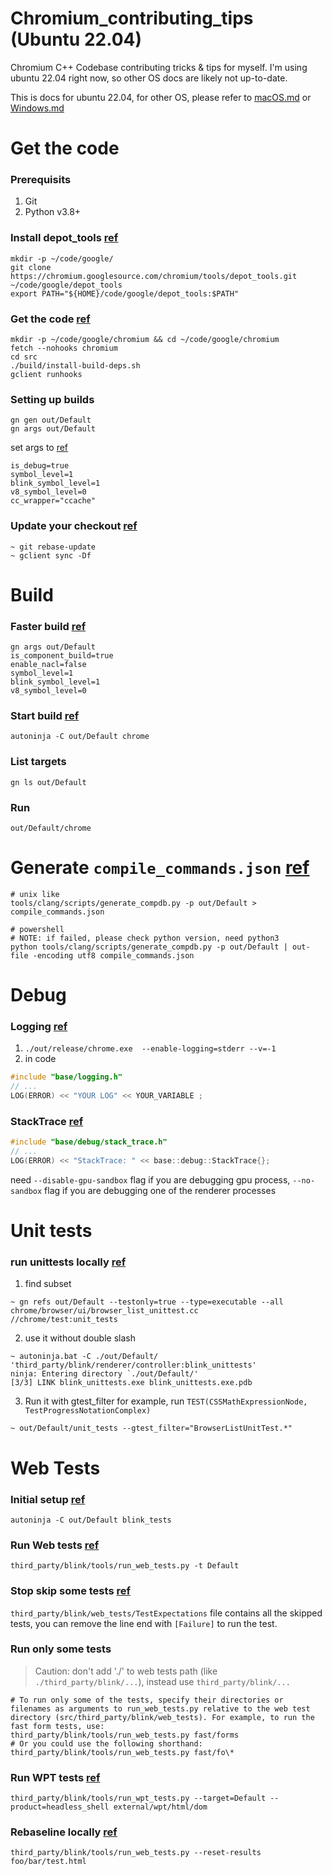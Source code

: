 # Chromium_contributing_tips (Ubuntu 22.04)
Chromium C++ Codebase contributing tricks &amp; tips for myself. I'm using ubuntu 22.04 right now, so other OS docs are likely not up-to-date.

This is docs for ubuntu 22.04, for other OS, please refer to [macOS.md](macOS.md) or [Windows.md](Windows.md)

# Get the code
### Prerequisits
1. Git
2. Python v3.8+

### Install depot_tools [ref](https://chromium.googlesource.com/chromium/src/+/main/docs/linux/build_instructions.md#Install)
```console
mkdir -p ~/code/google/
git clone https://chromium.googlesource.com/chromium/tools/depot_tools.git ~/code/google/depot_tools
export PATH="${HOME}/code/google/depot_tools:$PATH"
```
### Get the code [ref](https://chromium.googlesource.com/chromium/src/+/main/docs/linux/build_instructions.md#Get-the-code)
```console
mkdir -p ~/code/google/chromium && cd ~/code/google/chromium
fetch --nohooks chromium
cd src
./build/install-build-deps.sh
gclient runhooks
```
### Setting up builds
```console
gn gen out/Default
gn args out/Default
```
set args to [ref](https://www.chromium.org/developers/gn-build-configuration/)
```
is_debug=true
symbol_level=1
blink_symbol_level=1
v8_symbol_level=0
cc_wrapper="ccache"
```

### Update your checkout [ref](https://chromium.googlesource.com/chromium/src/+/main/docs/linux/build_instructions.md#Update-your-checkout)
```console
~ git rebase-update
~ gclient sync -Df
```

# Build
### Faster build [ref](https://chromium.googlesource.com/chromium/src/+/main/docs/linux/build_instructions.md#Faster-builds)
```console
gn args out/Default
is_component_build=true
enable_nacl=false
symbol_level=1
blink_symbol_level=1
v8_symbol_level=0
```
### Start build [ref](https://chromium.googlesource.com/chromium/src/+/main/docs/linux/build_instructions.md#Build-Chromium)
```console
autoninja -C out/Default chrome
```

### List targets
```console
gn ls out/Default
```

### Run
```console
out/Default/chrome
```

# Generate `compile_commands.json` [ref](https://chromium.googlesource.com/chromium/src/+/master/docs/clangd.md#setting-up)
```console
# unix like
tools/clang/scripts/generate_compdb.py -p out/Default > compile_commands.json

# powershell
# NOTE: if failed, please check python version, need python3
python tools/clang/scripts/generate_compdb.py -p out/Default | out-file -encoding utf8 compile_commands.json
```

# Debug
### Logging [ref](https://www.chromium.org/for-testers/enable-logging/)
1. `./out/release/chrome.exe  --enable-logging=stderr --v=-1`
2. in code
```cpp
#include "base/logging.h"
// ...
LOG(ERROR) << "YOUR LOG" << YOUR_VARIABLE ;
```

### StackTrace [ref](https://chromium.googlesource.com/chromiumos/docs/+/master/stack_traces.md#how-to-use-base_stacktrace)
```cpp
#include "base/debug/stack_trace.h"
// ...
LOG(ERROR) << "StackTrace: " << base::debug::StackTrace{};
```
need `--disable-gpu-sandbox` flag if you are debugging gpu process, `--no-sandbox` flag if you are debugging one of the renderer processes

# Unit tests
### run unittests locally [ref](https://www.chromium.org/developers/testing/running-tests/#running-basic-tests-gtest-binaries)
1. find subset
```console
~ gn refs out/Default --testonly=true --type=executable --all chrome/browser/ui/browser_list_unittest.cc
//chrome/test:unit_tests
```
2. use it without double slash
```console
~ autoninja.bat -C ./out/Default/ 'third_party/blink/renderer/controller:blink_unittests'
ninja: Entering directory `./out/Default/'
[3/3] LINK blink_unittests.exe blink_unittests.exe.pdb
```
3. Run it with gtest_filter
for example, run `TEST(CSSMathExpressionNode, TestProgressNotationComplex)`
```console
~ out/Default/unit_tests --gtest_filter="BrowserListUnitTest.*"
```

# Web Tests
### Initial setup [ref](https://chromium.googlesource.com/chromium/src/+/main/docs/testing/web_tests.md#Initial-Setup)
```console
autoninja -C out/Default blink_tests
```
### Run Web tests [ref](https://chromium.googlesource.com/chromium/src/+/main/docs/testing/web_tests.md#Running-the-Tests)
```console
third_party/blink/tools/run_web_tests.py -t Default
```
### Stop skip some tests [ref](https://chromium.googlesource.com/chromium/src/+/main/docs/testing/web_test_expectations.md)
`third_party/blink/web_tests/TestExpectations` file contains all the skipped tests, you can remove the line end with `[Failure]` to run the test.
### Run only some tests
> Caution: don't add './' to web tests path (like `./third_party/blink/...`), instead use `third_party/blink/...`

```console
# To run only some of the tests, specify their directories or filenames as arguments to run_web_tests.py relative to the web test directory (src/third_party/blink/web_tests). For example, to run the fast form tests, use:
third_party/blink/tools/run_web_tests.py fast/forms
# Or you could use the following shorthand:
third_party/blink/tools/run_web_tests.py fast/fo\*
```
### Run WPT tests [ref](https://chromium.googlesource.com/chromium/src/+/main/docs/testing/run_web_platform_tests.md)
```console
third_party/blink/tools/run_wpt_tests.py --target=Default --product=headless_shell external/wpt/html/dom
```
### Rebaseline locally [ref](https://chromium.googlesource.com/chromium/src/+/main/docs/testing/web_test_expectations.md#Local-manual-rebaselining)
```console
third_party/blink/tools/run_web_tests.py --reset-results foo/bar/test.html
```
